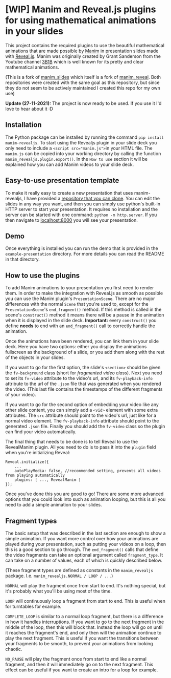 # [WIP] Manim and Reveal.js plugins for using mathematical animations in your slides

This project contains the required plugins to use the beautiful mathematical animations that are made possible by [Manim](https://www.manim.community) in presentation slides made with [Reveal.js](https://github.com/hakimel/reveal.js). Manim was originally created by Grant Sanderson from the Youtube channel [3B1B](https://www.youtube.com/c/3blue1brown) which is well known for its pretty and clear mathematical animations.

(This is a fork of [manim_slides](https://github.com/chubbc/manim_slides) which itself is a fork of [manim_reveal](https://github.com/anjandn/manim_reveal). Both repositories were created with the same goal as this repository, but since they do not seem to be actively maintained I created this repo for my own use)

**Update (27-11-2021):** The project is now ready to be used. If you use it I'd love to hear about it :D

## Installation
The Python package can be installed by running the command `pip install manim-revealjs`. To start using the Revealjs plugin in your slide deck you only need to include a `<script src="manim.js">`in your HTML file. The `manim.js` can be copied into your working directory by calling the function `manim_revealjs.plugin.export()`. In the `How to use` section it will be explained how you can add Manim videos to your slide deck.

## Easy-to-use presentation template

To make it really easy to create a new presentation that uses manim-revealjs, I have provided a [repository that you can clone](http://github.com/RickDW/presentation-template). You can edit the slides in any way you want, and then you can simply use python's built-in HTTP server to start your presentation. It requires no installation and the server can be started with one command: `python -m http.server`. If you then navigate to [localhost:8000](https://localhost:8000) you will see your presentation.

## Demo

Once everything is installed you can run the demo that is provided in the `example-presentation` directory. For more details you can read the README in that directory.

## How to use the plugins
To add Manim animations to your presentation you first need to render them. In order to make the integration with Reveal.js as smooth as possible you can use the Manim plugin's `PresentationScene`. There are no major differences with the normal `Scene` that you're used to, except for the `PresentationScene`'s `end_fragment()` method. If this method is called in the scene's `construct()` method it means there will be a pause in the animation when it is displayed in the slide deck. **Important:** every `construct()` you define **needs** to end with an `end_fragment()` call to correctly handle the animation.

Once the animations have been rendered, you can link them in your slide deck. Here you have two options: either you display the animations fullscreen as the background of a slide, or you add them along with the rest of the objects in your slides.

If you want to go for the first option, the slide's `<section>` should be given the `fv-background` class (short for *fragmented video class*). Next you need to set its `fv-video` attribute to the video's url, and its `fv-playback-info` attribute to the url of the `.json` file that was generated when you rendered the video. (This last file contains the timestamps of the different fragments of your video).

If you want to go for the second option of embedding your video like any other slide content, you can simply add a `<vid>` element with some extra attributes. The `src` attribute should point to the video's url, just like for a normal video element. The `fv-playback-info` attribute should point to the generated `.json` file. Finally you should add the `fv-video` class so the plugin can find your video automatically.

The final thing that needs to be done is to tell Reveal to use the RevealManim plugin. All you need to do is to pass it into the `plugin` field when you're initializing Reveal: 

```
Reveal.initialize({
    ...
    autoPlayMedia: false, //recommended setting, prevents all videos from playing automatically
    plugins: [ ..., RevealManim ]
});
```

Once you've done this you are good to go! There are some more advanced options that you could look into such as animation looping, but this is all you need to add a simple animation to your slides.

## Fragment types

The basic setup that was described in the last section are enough to show a simple animation. If you want more control over how your animations are played during your presentation, such as putting your videos on a loop, then this is a good section to go through. The `end_fragment()` calls that define the video fragments can take an optional argument called `fragment_type`. It can take on a number of values, each of which is quickly described below.

(These fragment types are defined as constants in the `manim_revealjs` package. I.e. `manim_revealjs.NORMAL / LOOP / ...`)

`NORMAL` will play the fragment once from start to end. It's nothing special, but it's probably what you'll be using most of the time.

`LOOP` will continuously loop a fragment from start to end. This is useful when for turntables for example.

`COMPLETE_LOOP` is similar to a normal loop fragment, but there is a difference in how it handles interruptions. If you want to go to the next fragment in the middle of the loop, then this will block that. Instead the loop will go on until it reaches the fragment's end, and only then will the animation continue to play the next fragment. This is useful if you want the transitions between your fragments to be smooth, to prevent your animations from looking chaotic.

`NO_PAUSE` will play the fragment once from start to end like a normal fragment, and then it will immediately go on to the next fragment. This effect can be useful if you want to create an intro for a loop for example.

